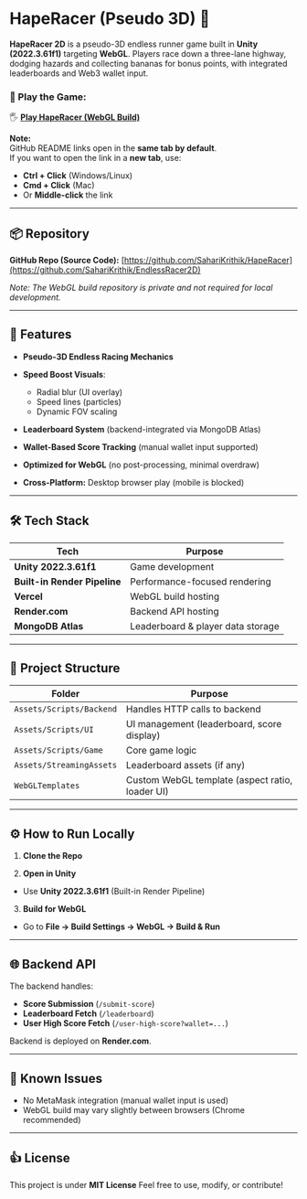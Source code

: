 # HapeRacer (Pseudo 3D) 🚗 

**HapeRacer 2D** is a pseudo-3D endless runner game built in **Unity (2022.3.61f1)** targeting **WebGL**. Players race down a three-lane highway, dodging hazards and collecting bananas for bonus points, with integrated leaderboards and Web3 wallet input.

### 🎾 Play the Game:

🖐 **[Play HapeRacer (WebGL Build)](https://endless-racer2-d-web-gl.vercel.app/)**

**Note:**  
GitHub README links open in the **same tab by default**.  
If you want to open the link in a **new tab**, use:

- **Ctrl + Click** (Windows/Linux)  
- **Cmd + Click** (Mac)  
- Or **Middle-click** the link

---

## 📦 Repository

**GitHub Repo (Source Code):**
[https://github.com/SahariKrithik/HapeRacer](https://github.com/SahariKrithik/EndlessRacer2D)

*Note: The WebGL build repository is private and not required for local development.*

---

## 🚀 Features

* **Pseudo-3D Endless Racing Mechanics**
* **Speed Boost Visuals**:

  * Radial blur (UI overlay)
  * Speed lines (particles)
  * Dynamic FOV scaling
* **Leaderboard System** (backend-integrated via MongoDB Atlas)
* **Wallet-Based Score Tracking** (manual wallet input supported)
* **Optimized for WebGL** (no post-processing, minimal overdraw)
* **Cross-Platform:** Desktop browser play (mobile is blocked)

---

## 🛠️ Tech Stack

| Tech                         | Purpose                           |
| ---------------------------- | --------------------------------- |
| **Unity 2022.3.61f1**        | Game development                  |
| **Built-in Render Pipeline** | Performance-focused rendering     |
| **Vercel**                   | WebGL build hosting               |
| **Render.com**               | Backend API hosting               |
| **MongoDB Atlas**            | Leaderboard & player data storage |

---

## 💂️ Project Structure

| Folder                   | Purpose                                         |
| ------------------------ | ----------------------------------------------- |
| `Assets/Scripts/Backend` | Handles HTTP calls to backend                   |
| `Assets/Scripts/UI`      | UI management (leaderboard, score display)      |
| `Assets/Scripts/Game`    | Core game logic                                 |
| `Assets/StreamingAssets` | Leaderboard assets (if any)                     |
| `WebGLTemplates`         | Custom WebGL template (aspect ratio, loader UI) |

---

## ⚙️ How to Run Locally

1. **Clone the Repo**

2. **Open in Unity**

* Use **Unity 2022.3.61f1** (Built-in Render Pipeline)

3. **Build for WebGL**

* Go to **File → Build Settings → WebGL → Build & Run**

---

## 🌐 Backend API

The backend handles:

* **Score Submission** (`/submit-score`)
* **Leaderboard Fetch** (`/leaderboard`)
* **User High Score Fetch** (`/user-high-score?wallet=...`)

Backend is deployed on **Render.com**.

---

## 📝 Known Issues

* No MetaMask integration (manual wallet input is used)
* WebGL build may vary slightly between browsers (Chrome recommended)

---

## 👍 License

This project is under **MIT License**
Feel free to use, modify, or contribute!
